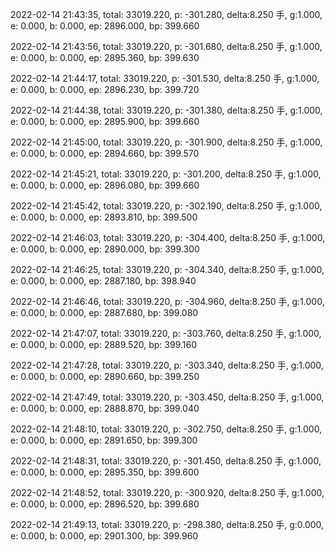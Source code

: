 2022-02-14 21:43:35, total: 33019.220, p: -301.280, delta:8.250 手, g:1.000, e: 0.000, b: 0.000, ep: 2896.000, bp: 399.660

2022-02-14 21:43:56, total: 33019.220, p: -301.680, delta:8.250 手, g:1.000, e: 0.000, b: 0.000, ep: 2895.360, bp: 399.630

2022-02-14 21:44:17, total: 33019.220, p: -301.530, delta:8.250 手, g:1.000, e: 0.000, b: 0.000, ep: 2896.230, bp: 399.720

2022-02-14 21:44:38, total: 33019.220, p: -301.380, delta:8.250 手, g:1.000, e: 0.000, b: 0.000, ep: 2895.900, bp: 399.660

2022-02-14 21:45:00, total: 33019.220, p: -301.900, delta:8.250 手, g:1.000, e: 0.000, b: 0.000, ep: 2894.660, bp: 399.570

2022-02-14 21:45:21, total: 33019.220, p: -301.200, delta:8.250 手, g:1.000, e: 0.000, b: 0.000, ep: 2896.080, bp: 399.660

2022-02-14 21:45:42, total: 33019.220, p: -302.190, delta:8.250 手, g:1.000, e: 0.000, b: 0.000, ep: 2893.810, bp: 399.500

2022-02-14 21:46:03, total: 33019.220, p: -304.400, delta:8.250 手, g:1.000, e: 0.000, b: 0.000, ep: 2890.000, bp: 399.300

2022-02-14 21:46:25, total: 33019.220, p: -304.340, delta:8.250 手, g:1.000, e: 0.000, b: 0.000, ep: 2887.180, bp: 398.940

2022-02-14 21:46:46, total: 33019.220, p: -304.960, delta:8.250 手, g:1.000, e: 0.000, b: 0.000, ep: 2887.680, bp: 399.080

2022-02-14 21:47:07, total: 33019.220, p: -303.760, delta:8.250 手, g:1.000, e: 0.000, b: 0.000, ep: 2889.520, bp: 399.160

2022-02-14 21:47:28, total: 33019.220, p: -303.340, delta:8.250 手, g:1.000, e: 0.000, b: 0.000, ep: 2890.660, bp: 399.250

2022-02-14 21:47:49, total: 33019.220, p: -303.450, delta:8.250 手, g:1.000, e: 0.000, b: 0.000, ep: 2888.870, bp: 399.040

2022-02-14 21:48:10, total: 33019.220, p: -302.750, delta:8.250 手, g:1.000, e: 0.000, b: 0.000, ep: 2891.650, bp: 399.300

2022-02-14 21:48:31, total: 33019.220, p: -301.450, delta:8.250 手, g:1.000, e: 0.000, b: 0.000, ep: 2895.350, bp: 399.600

2022-02-14 21:48:52, total: 33019.220, p: -300.920, delta:8.250 手, g:1.000, e: 0.000, b: 0.000, ep: 2896.520, bp: 399.680

2022-02-14 21:49:13, total: 33019.220, p: -298.380, delta:8.250 手, g:0.000, e: 0.000, b: 0.000, ep: 2901.300, bp: 399.960
